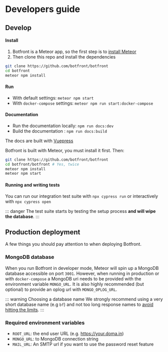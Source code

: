 
# Developers guide

## Develop


#### Install


1. Botfront is a Meteor app, so the first step is to [install Meteor](https://www.meteor.com/install)
2. Then clone this repo and install the dependencies
```bash
git clone https://github.com/botfront/botfront
cd botfront
meteor npm install
```

#### Run

- With default settings: `meteor npm start`
- With `docker-compose` settings: `meteor npm run start:docker-compose`


#### Documentation
- Run the documentation locally: `npm run docs:dev`
- Build the documentation : `npm run docs:build`

The docs are built with [Vuepress](https://vuepress.vuejs.org)


Botfront is built with Meteor, you must install it first. Then:

```bash
git clone https://github.com/botfront/botfront
cd botfront/botfront # Yes, twice
meteor npm install
meteor npm start
```


#### Running and writing tests
You can run our integration test suite with `npx cypress run` or interactively with `npx cypress open`

::: danger
The test suite starts by testing the setup process **and will wipe the database**. 
:::

## Production deployment

A few things you should pay attention to when deploying Botfront.

### MongoDB database
When you run Botfront in developer mode, Meteor will spin up a MongoDB database accessible on port `3001`. However, when running in production or with `docker-compose` a MongoDB uri needs to be provided with the environment variable `MONGO_URL`. It is also highly recommended (but optional) to provide an oplog url with `MONGO_OPLOG_URL`. 

::: warning Choosing a database name
We strongly recommend using a very short database name (e.g `bf`) and not too long response names to [avoid hitting the limits](https://docs.mongodb.com/manual/reference/limits/#namespaces).
:::

### Required environment variables

- `ROOT_URL`: the end user URL (e.g. https://your.doma.in)
- `MONGO_URL`: to MongoDB connection string
- `MAIL_URL`: An SMTP url if you want to use the password reset feature

